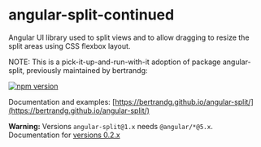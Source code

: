 # angular-split-continued
Angular UI library used to split views and to allow dragging to resize the split areas using CSS flexbox layout.

NOTE: This is a pick-it-up-and-run-with-it adoption of package angular-split, previously maintained by bertrandg:

[![npm version](https://badge.fury.io/js/angular-split.svg)](https://badge.fury.io/js/angular-split)

Documentation and examples:
[https://bertrandg.github.io/angular-split/](https://bertrandg.github.io/angular-split/)

**Warning:**
Versions `angular-split@1.x` needs `@angular/*@5.x`.
Documentation for [versions 0.2.x](https://bertrandg.github.io/angular-split/old_0.2.x/)
